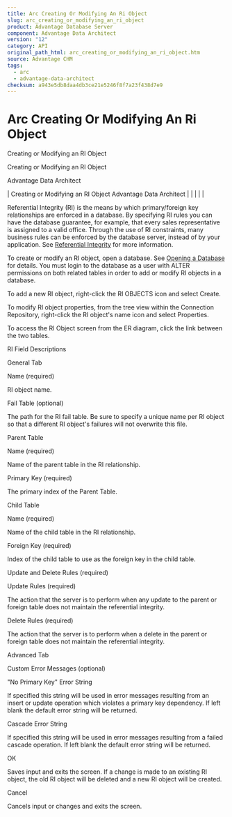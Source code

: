 ```yaml
---
title: Arc Creating Or Modifying An Ri Object
slug: arc_creating_or_modifying_an_ri_object
product: Advantage Database Server
component: Advantage Data Architect
version: "12"
category: API
original_path_html: arc_creating_or_modifying_an_ri_object.htm
source: Advantage CHM
tags:
  - arc
  - advantage-data-architect
checksum: a943e5db8daa4db3ce21e5246f8f7a23f438d7e9
---
```


# Arc Creating Or Modifying An Ri Object

Creating or Modifying an RI Object

Creating or Modifying an RI Object

Advantage Data Architect

| Creating or Modifying an RI Object  Advantage Data Architect |  |  |  |  |

Referential Integrity (RI) is the means by which primary/foreign key relationships are enforced in a database. By specifying RI rules you can have the database guarantee, for example, that every sales representative is assigned to a valid office. Through the use of RI constraints, many business rules can be enforced by the database server, instead of by your application. See [Referential Integrity](master_referential_integrity.md) for more information.

To create or modify an RI object, open a database. See [Opening a Database](arc_opening_a_database2.md) for details. You must login to the database as a user with ALTER permissions on both related tables in order to add or modify RI objects in a database.

To add a new RI object, right-click the RI OBJECTS icon and select Create.

To modify RI object properties, from the tree view within the Connection Repository, right-click the RI object's name icon and select Properties.

To access the RI Object screen from the ER diagram, click the link between the two tables.

RI Field Descriptions

General Tab

Name (required)

RI object name.

Fail Table (optional)

The path for the RI fail table. Be sure to specify a unique name per RI object so that a different RI object's failures will not overwrite this file.

Parent Table

Name (required)

Name of the parent table in the RI relationship.

Primary Key (required)

The primary index of the Parent Table.

Child Table

Name (required)

Name of the child table in the RI relationship.

Foreign Key (required)

Index of the child table to use as the foreign key in the child table.

Update and Delete Rules (required)

Update Rules (required)

The action that the server is to perform when any update to the parent or foreign table does not maintain the referential integrity.

Delete Rules (required)

The action that the server is to perform when a delete in the parent or foreign table does not maintain the referential integrity.

Advanced Tab

Custom Error Messages (optional)

"No Primary Key" Error String

If specified this string will be used in error messages resulting from an insert or update operation which violates a primary key dependency. If left blank the default error string will be returned.

Cascade Error String

If specified this string will be used in error messages resulting from a failed cascade operation. If left blank the default error string will be returned.

OK

Saves input and exits the screen. If a change is made to an existing RI object, the old RI object will be deleted and a new RI object will be created.

Cancel

Cancels input or changes and exits the screen.
